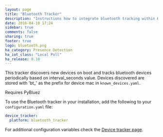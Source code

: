 ```yaml
---
layout: page
title: "Bluetooth Tracker"
description: "Instructions how to integrate bluetooth tracking within Home Assistant."
date: 2016-04-10 17:24
sidebar: true
comments: false
sharing: true
footer: true
logo: bluetooth.png
ha_category: Presence Detection
ha_iot_class: "Local Poll"
ha_release: 0.18
---
```


This tracker discovers new devices on boot and tracks bluetooth devices periodically based on interval_seconds value. Devices discovered are stored with 'bt_' as the prefix for device mac in `known_devices.yaml`.

<p class='note'>
Requires PyBluez
</p>

To use the Bluetooth tracker in your installation, add the following to your `configuration.yaml` file:

```yaml
device_tracker:
  platform: bluetooth_tracker
```

For additional configuration variables check the [Device tracker page](/components/device_tracker/).
